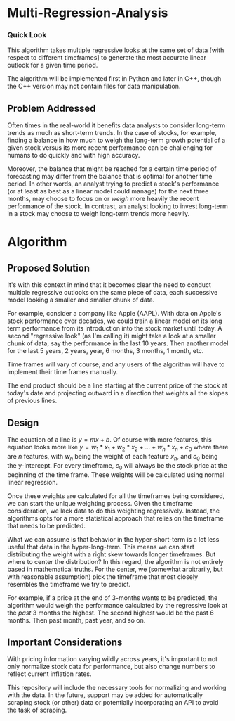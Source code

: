 # Multi-Regression-Analysis #

### Quick Look ###
This algorithm takes multiple regressive looks at the same set of data [with respect to different timeframes] to generate the most accurate linear outlook for a given time period.

The algorithm will be implemented first in Python and later in C++, though the C++ version may not contain files for data manipulation.

## Problem Addressed ##
Often times in the real-world it benefits data analysts to consider long-term trends as much as short-term trends. In the case of stocks, for example, finding a balance in how much to weigh the long-term growth potential of a given stock versus its more recent performance can be challenging for humans to do quickly and with high accuracy.

Moreover, the balance that might be reached for a certain time period of forecasting may differ from the balance that is optimal for another time period. In other words, an analyst trying to predict a stock's performance (or at least as best as a linear model could manage) for the next three months, may choose to focus on or *weigh* more heavily the recent performance of the stock. In contrast, an analyst looking to invest long-term in a stock may choose to weigh long-term trends more heavily.

# Algorithm #

## Proposed Solution ##
It's with this context in mind that it becomes clear the need to conduct multiple regressive outlooks on the same piece of data, each successive model looking a smaller and smaller chunk of data.

For example, consider a company like Apple (AAPL). With data on Apple's stock performance over decades, we could train a linear model on its long term performance from its introduction into the stock market until today. A second "regressive look" (as I'm calling it) might take a look at a smaller chunk of data, say the performance in the last 10 years. Then another model for the last 5 years, 2 years, year, 6 months, 3 months, 1 month, etc.

Time frames will vary of course, and any users of the algorithm will have to implement their time frames manually.

The end product should be a line starting at the current price of the stock at today's date and projecting outward in a direction that weights all the slopes of previous lines.

## Design ##
The equation of a line is $y = mx + b$. Of course with more features, this equation looks more like $y = w_1*x_1 + w_2*x_2 + . . . + w_n*x_n + c_0$ where there are $n$ features, with $w_n$ being the weight of each feature $x_n$, and $c_0$ being the y-intercept. For every timeframe, $c_0$ will always be the stock price at the beginning of the time frame. These weights will be calculated using normal linear regression.

Once these weights are calculated for all the timeframes being considered, we can start the unique weighting process. Given the timeframe consideration, we lack data to do this weighting regressively. Instead, the algorithms opts for a more statistical approach that relies on the timeframe that needs to be predicted.

What we can assume is that behavior in the hyper-short-term is a lot less useful that data in the hyper-long-term. This means we can start distributing the weight with a right skew towards longer timeframes. But where to center the distribution? In this regard, the algorithm is not entirely based in mathematical truths. For the center, we (somewhat arbitrarily, but with reasonable assumption) pick the timeframe that most closely resembles the timeframe we try to predict.

For example, if a price at the end of 3-months wants to be predicted, the algorithm would weigh the performance calculated by the regressive look at the *past* 3 months the highest. The second highest would be the past 6 months. Then past month, past year, and so on.

## Important Considerations ##
With pricing information varying wildly across years, it's important to not only normalize stock data for performance, but also change numbers to reflect current inflation rates.

This repository will include the necessary tools for normalizing and working with the data. In the future, support may be added for automatically scraping stock (or other) data or potentially incorporating an API to avoid the task of scraping.
